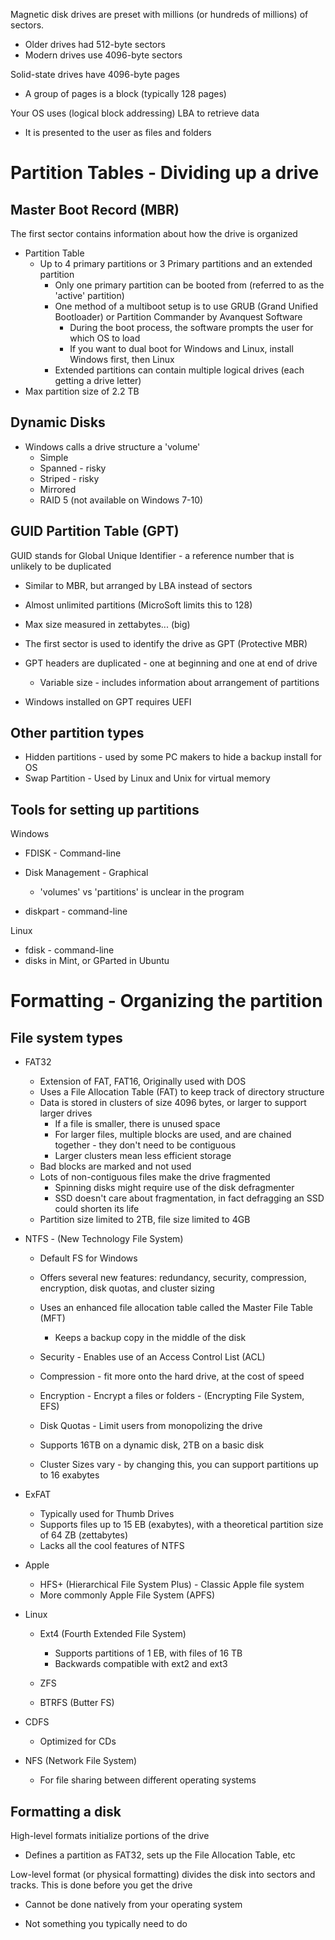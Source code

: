 Magnetic disk drives are preset with millions (or hundreds of millions) of sectors.

* Older drives had 512-byte sectors
* Modern drives use 4096-byte sectors

Solid-state drives have 4096-byte pages

* A group of pages is a block (typically 128 pages)

Your OS uses (logical block addressing) LBA to retrieve data

* It is presented to the user as files and folders

# Partition Tables - Dividing up a drive

## Master Boot Record (MBR)

The first sector contains information about how the drive is organized

* Partition Table
  * Up to 4 primary partitions or 3 Primary partitions and an extended partition
    * Only one primary partition can be booted from (referred to as the 'active' partition)
    * One method of a multiboot setup is to use GRUB (Grand Unified Bootloader) or Partition Commander by Avanquest Software
      * During the boot process, the software prompts the user for which OS to load
      * If you want to dual boot for Windows and Linux, install Windows first, then Linux
    * Extended partitions can contain multiple logical drives (each getting a drive letter)
* Max partition size of 2.2 TB

## Dynamic Disks

* Windows calls a drive structure a 'volume'
  * Simple
  * Spanned - risky
  * Striped - risky
  * Mirrored
  * RAID 5 (not available on Windows 7-10)

## GUID Partition Table (GPT)

GUID stands for Global Unique Identifier - a reference number that is unlikely to be duplicated

* Similar to MBR, but arranged by LBA instead of sectors

* Almost unlimited partitions (MicroSoft limits this to 128)
* Max size measured in zettabytes... (big)
* The first sector is used to identify the drive as GPT (Protective MBR)
* GPT headers are duplicated - one at beginning and one at end of drive
  * Variable size - includes information about arrangement of partitions
* Windows installed on GPT requires UEFI

## Other partition types

* Hidden partitions - used by some PC makers to hide a backup install for OS
* Swap Partition - Used by Linux and Unix for virtual memory

## Tools for setting up partitions

Windows

* FDISK - Command-line
* Disk Management - Graphical
  * 'volumes' vs 'partitions' is unclear in the program

* diskpart - command-line

Linux

* fdisk - command-line
* disks in Mint, or GParted in Ubuntu

# Formatting - Organizing the partition

## File system types

* FAT32
  * Extension of FAT, FAT16, Originally used with DOS
  * Uses a File Allocation Table (FAT) to keep track of directory structure
  * Data is stored in clusters of size 4096 bytes, or larger to support larger drives
    * If a file is smaller, there is unused space
    * For larger files, multiple blocks are used, and are chained together - they don't need to be contiguous
    * Larger clusters mean less efficient storage
  * Bad blocks are marked and not used
  * Lots of non-contiguous files make the drive fragmented
    * Spinning disks might require use of the disk defragmenter
    * SSD doesn't care about fragmentation, in fact defragging an SSD could shorten its life
  * Partition size limited to 2TB, file size limited to 4GB
* NTFS - (New Technology File System)
  * Default FS for Windows
  * Offers several new features: redundancy, security, compression, encryption, disk quotas, and cluster sizing
  * Uses an enhanced file allocation table called the Master File Table (MFT)
    * Keeps a backup copy in the middle of the disk

  * Security - Enables use of an Access Control List (ACL)
  * Compression - fit more onto the hard drive, at the cost of speed
  * Encryption - Encrypt a files or folders - (Encrypting File System, EFS)
  * Disk Quotas - Limit users from monopolizing the drive
  * Supports 16TB on a dynamic disk, 2TB on a basic disk
  * Cluster Sizes vary - by changing this, you can support partitions up to 16 exabytes

* ExFAT
  * Typically used for Thumb Drives
  * Supports files up to 15 EB (exabytes), with a theoretical partition size of 64 ZB (zettabytes)
  * Lacks all the cool features of NTFS
* Apple
  * HFS+ (Hierarchical File System Plus) - Classic Apple file system
  * More commonly Apple File System (APFS)
* Linux
  * Ext4 (Fourth Extended File System)
    * Supports partitions of 1 EB, with files of 16 TB
    * Backwards compatible with ext2 and ext3

  * ZFS
  * BTRFS (Butter FS)
* CDFS
  * Optimized for CDs
* NFS (Network File System)
  * For file sharing between different operating systems


## Formatting a disk

High-level formats initialize portions of the drive

* Defines a partition as FAT32, sets up the File Allocation Table, etc

Low-level format (or physical formatting) divides the disk into sectors and tracks. This is done before you get the drive

* Cannot be done natively from your operating system

* Not something you typically need to do
